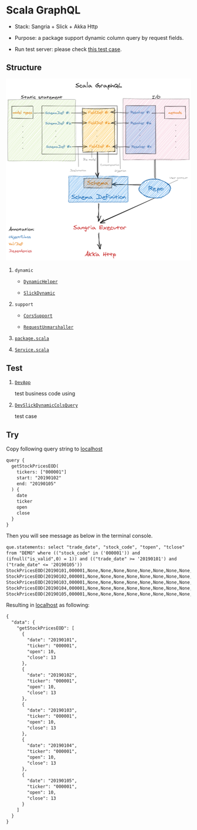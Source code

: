 # Scala GraphQL

- Stack: Sangria + Slick + Akka Http

- Purpose: a package support dynamic column query by request fields.

- Run test server: please check [this test case](src/test/scala/DevApp.scala).


## Structure

![img](./scala-graphql.png)

1. `dynamic`

    - [`DynamicHelper`](src/main/scala/com/github/jacobbishopxy/scalaGraphql/dynamic/DynamicHelper.scala)
    
    - [`SlickDynamic`](src/main/scala/com/github/jacobbishopxy/scalaGraphql/dynamic/SlickDynamic.scala)

2. `support`

    - [`CorsSupport`](src/main/scala/com/github/jacobbishopxy/scalaGraphql/support/CorsSupport.scala)
    
    - [`RequestUnmarshaller`](src/main/scala/com/github/jacobbishopxy/scalaGraphql/support/RequestUnmarshaller.scala)

3. [`package.scala`](src/main/scala/com/github/jacobbishopxy/scalaGraphql/package.scala)

4. [`Service.scala`](src/main/scala/com/github/jacobbishopxy/scalaGraphql/Service.scala)



## Test

1. [`DevApp`](src/test/scala/DevApp.scala)

    test business code using 

2. [`DevSlickDynamicColsQuery`](src/test/scala/DevSlickDynamicColsQuery.scala)

    test case



## Try

Copy following query string to [localhost](http://localhost:8088/graphql)

```
query {
  getStockPricesEOD(
    tickers: ["000001"] 
    start: "20190102" 
    end: "20190105"
  ) {
    date
    ticker
    open
    close
  }
}
```

Then you will see message as below in the terminal console.

```
que.statements: select "trade_date", "stock_code", "topen", "tclose" from "DEMO" where (("stock_code" in ('000001')) and (ifnull("is_valid",0) = 1)) and (("trade_date" >= '20190101') and ("trade_date" <= '20190105'))
StockPricesEOD(20190101,000001,None,None,None,None,None,None,None,None,None,None,Some(10.0),None,None,Some(13.0),None,None,None,None,None)
StockPricesEOD(20190102,000001,None,None,None,None,None,None,None,None,None,None,Some(10.0),None,None,Some(13.0),None,None,None,None,None)
StockPricesEOD(20190103,000001,None,None,None,None,None,None,None,None,None,None,Some(10.0),None,None,Some(13.0),None,None,None,None,None)
StockPricesEOD(20190104,000001,None,None,None,None,None,None,None,None,None,None,Some(10.0),None,None,Some(13.0),None,None,None,None,None)
StockPricesEOD(20190105,000001,None,None,None,None,None,None,None,None,None,None,Some(10.0),None,None,Some(13.0),None,None,None,None,None)
```

Resulting in [localhost](http://localhost:8088/graphql) as following:

```
{
  "data": {
    "getStockPricesEOD": [
      {
        "date": "20190101",
        "ticker": "000001",
        "open": 10,
        "close": 13
      },
      {
        "date": "20190102",
        "ticker": "000001",
        "open": 10,
        "close": 13
      },
      {
        "date": "20190103",
        "ticker": "000001",
        "open": 10,
        "close": 13
      },
      {
        "date": "20190104",
        "ticker": "000001",
        "open": 10,
        "close": 13
      },
      {
        "date": "20190105",
        "ticker": "000001",
        "open": 10,
        "close": 13
      }
    ]
  }
}
```
